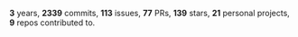 **3** years, **2339** commits, **113** issues, **77** PRs, **139** stars, **21** personal projects, **9** repos contributed to.
